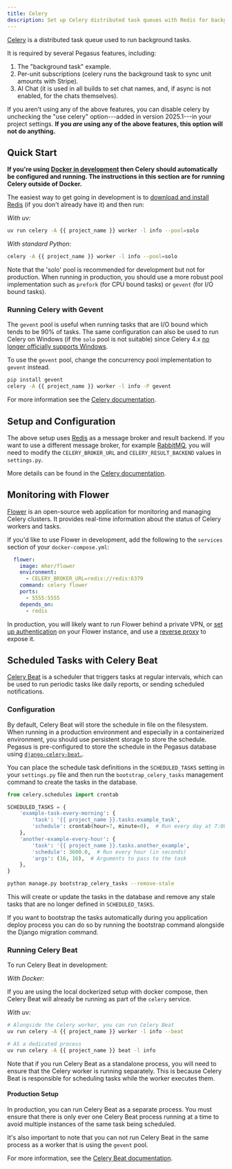```yaml
---
title: Celery
description: Set up Celery distributed task queues with Redis for background tasks, scheduled jobs, and async processing in Pegasus applications.
---
```


[Celery](https://docs.celeryq.dev/) is a distributed task queue used to run background tasks.

It is required by several Pegasus features, including:

1. The "background task" example.
2. Per-unit subscriptions (celery runs the background task to sync unit amounts with Stripe).
3. AI Chat (it is used in all builds to set chat names, and, if async is not enabled, for the chats themselves).

If you aren't using any of the above features, you can disable celery by unchecking the "use celery" 
option---added in version 2025.1---in your project settings.
**If you *are* using any of the above features, this option will not do anything.**

## Quick Start

**If you're using [Docker in development](/docker) then Celery should automatically be configured and running.
The instructions in this section are for running Celery outside of Docker.**

The easiest way to get going in development is to [download and install Redis](https://redis.io/download) 
(if you don't already have it) and then run:

*With uv:*

```bash
uv run celery -A {{ project_name }} worker -l info --pool=solo
```

*With standard Python:*

```bash
celery -A {{ project_name }} worker -l info --pool=solo
```

Note that the 'solo' pool is recommended for development but not for production. When running in production,
you should use a more robust pool implementation such as `prefork` (for CPU bound tasks) or `gevent` (for I/O bound
tasks).

### Running Celery with Gevent

The `gevent` pool is useful when running tasks that are I/O bound which tends to be 90% of tasks. The same
configuration can also be used to run Celery on Windows (if the `solo` pool is not suitable) since 
Celery 4.x [no longer officially supports Windows](https://docs.celeryq.dev/en/4.0/whatsnew-4.0.html#removed-features).

To use the `gevent` pool, change the concurrency pool implementation to ``gevent`` instead.

```bash
pip install gevent
celery -A {{ project_name }} worker -l info -P gevent
```

For more information see the [Celery documentation](https://docs.celeryq.dev/en/stable/userguide/concurrency/gevent.html).

## Setup and Configuration

The above setup uses [Redis](https://redis.io/) as a message broker and result backend.
If you want to use a different message broker, for example [RabbitMQ](https://www.rabbitmq.com/),
you will need to modify the `CELERY_BROKER_URL` and `CELERY_RESULT_BACKEND` values in `settings.py`.

More details can be found in the [Celery documentation](https://docs.celeryq.dev/en/stable/getting-started/backends-and-brokers/index.html).

## Monitoring with Flower

[Flower](https://flower.readthedocs.io/en/latest/) is an open-source web application for monitoring and managing Celery clusters.
It provides real-time information about the status of Celery workers and tasks.

If you'd like to use Flower in development, add the following to the `services` section of your `docker-compose.yml`:

```yaml
  flower:
    image: mher/flower
    environment:
      - CELERY_BROKER_URL=redis://redis:6379
    command: celery flower
    ports:
      - 5555:5555
    depends_on:
      - redis
```

In production, you will likely want to run Flower behind a private VPN, or [set up authentication](https://flower.readthedocs.io/en/latest/auth.html)
on your Flower instance, and use a [reverse proxy](https://flower.readthedocs.io/en/latest/reverse-proxy.html) to expose it.

## Scheduled Tasks with Celery Beat

[Celery Beat](https://docs.celeryq.dev/en/stable/userguide/periodic-tasks.html) is a scheduler that triggers tasks at regular intervals, which can be used to run periodic tasks like daily reports, or sending scheduled notifications.

### Configuration

By default, Celery Beat will store the schedule in file on the filesystem. When running in a production environment and especially in a containerized environment, you should use persistent storage to store the schedule. Pegasus is pre-configured to store the schedule in the Pegasus database using [`django-celery-beat`.](https://django-celery-beat.readthedocs.io/en/latest/).

You can place the schedule task definitions in the `SCHEDULED_TASKS` setting in your `settings.py` file and then run the `bootstrap_celery_tasks` management command to create the tasks in the database.

```python
from celery.schedules import crontab

SCHEDULED_TASKS = {
    'example-task-every-morning': {
        'task': '{{ project_name }}.tasks.example_task',
        'schedule': crontab(hour=7, minute=0),  # Run every day at 7:00 AM
    },
    'another-example-every-hour': {
        'task': '{{ project_name }}.tasks.another_example',
        'schedule': 3600.0,  # Run every hour (in seconds)
        'args': (16, 16),  # Arguments to pass to the task
    },
}
```

```bash
python manage.py bootstrap_celery_tasks --remove-stale
```

This will create or update the tasks in the database and remove any stale tasks that are no longer defined in `SCHEDULED_TASKS`.

If you want to bootstrap the tasks automatically during you application deploy process you can do so by running the bootstrap command alongside the Django migration command.

### Running Celery Beat

To run Celery Beat in development:

*With Docker:*

If you are using the local dockerized setup with docker compose, then Celery Beat will already be running as part of the `celery` service.

*With uv:*

```bash
# Alongside the Celery worker, you can run Celery Beat
uv run celery -A {{ project_name }} worker -l info --beat

# AS a dedicated process
uv run celery -A {{ project_name }} beat -l info
```

Note that if you run Celery Beat as a standalone process, you will need to ensure that the Celery worker is running separately. This is because Celery Beat is responsible for scheduling tasks while the worker executes them.

#### Production Setup

In production, you can run Celery Beat as a separate process. You must ensure that there is only ever one Celery Beat process running at a time to avoid multiple instances of the same task being scheduled.

It's also important to note that you can not run Celery Beat in the same process as a worker that is using the `gevent` pool. 

For more information, see the [Celery Beat documentation](https://docs.celeryq.dev/en/stable/userguide/periodic-tasks.html).
